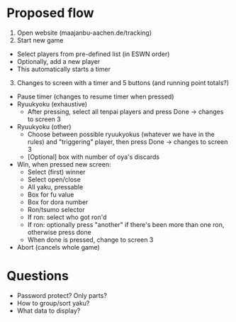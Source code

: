 # Proposed flow
1. Open website (maajanbu-aachen.de/tracking)
2. Start new game
  * Select players from pre-defined list (in ESWN order)
  * Optionally, add a new player
  * This automatically starts a timer
3. Changes to screen with a timer and 5 buttons (and running point totals?)
  * Pause timer (changes to resume timer when pressed)
  * Ryuukyoku (exhaustive)
    * After pressing, select all tenpai players and press Done -> changes to screen 3
  * Ryuukyoku (other)
    * Choose between possible ryuukyokus (whatever we have in the rules) and "triggering" player, then press Done -> changes to screen 3
    * [Optional] box with number of oya's discards 
  * Win, when pressed new screen:
    * Select (first) winner
    * Select open/close
    * All yaku, pressable
    * Box for fu value
    * Box for dora number
    * Ron/tsumo selector
    * If ron: select who got ron'd
    * If ron: optionally press "another" if there's been more than one ron, otherwise press done
    * When done is pressed, change to screen 3
  * Abort (cancels whole game)

# Questions
* Password protect? Only parts?
* How to group/sort yaku?
* What data to display?
